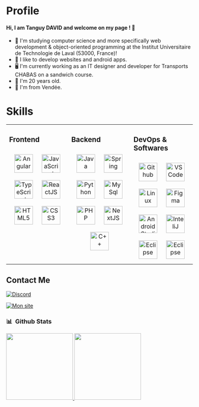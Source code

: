 # Profile
#### Hi, I am Tanguy DAVID and welcome on my page ! 👋

- 🏫 I'm studying computer science and more specifically web development & object-oriented programming at the Institut Universitaire de Technologie de Laval (53000, France)!
- 📱 I like to develop websites and android apps.
- 🖥️ I'm currently working as an IT designer and developer for Transports CHABAS on a sandwich course.
- 🎂 I'm 20 years old.
- 📍 I'm from Vendée.

# Skills

<div align="center">
<table width="100vw"><tr><td valign="top" width="33%">

### Frontend  
<div align="center">  
<a href="https://angular.dev/" target="_blank"><img style="margin: 10px" src="https://skillicons.dev/icons?i=angular" alt="Angular" height="50" /></a> 
<a href="https://www.javascript.com/" target="_blank"><img style="margin: 10px" src="https://skillicons.dev/icons?i=js" alt="JavaScript" height="50" /></a>
<a href="https://www.typescriptlang.org/" target="_blank"><img style="margin: 10px" src="https://skillicons.dev/icons?i=typescript" alt="TypeScript" height="50" /></a>
<a href="https://fr.legacy.reactjs.org/" target="_blank"><img style="margin: 10px" src="https://skillicons.dev/icons?i=react" alt="ReactJS" height="50" /></a>
<a href="https://en.wikipedia.org/wiki/HTML5" target="_blank"><img style="margin: 10px" src="https://skillicons.dev/icons?i=html" alt="HTML5" height="50" /></a> 
<a href="https://www.w3schools.com/css/" target="_blank"><img style="margin: 10px" src="https://skillicons.dev/icons?i=css" alt="CSS3" height="50" /></a>
</div>

</td><td valign="top" width="33%">

### Backend  
<div align="center"> 
<a href="https://www.java.com/" target="_blank"><img style="margin: 10px" src="https://skillicons.dev/icons?i=java" alt="Java" height="50" /></a>  
<a href="https://spring.io/" target="_blank"><img style="margin: 10px" src="https://skillicons.dev/icons?i=spring" alt="Spring" height="50" /></a>  
<a href="https://www.python.org/" target="_blank"><img style="margin: 10px" src="https://skillicons.dev/icons?i=python" alt="Python" height="50" /></a>
<a href="https://www.mysql.com" target="_blank"><img style="margin: 10px" src="https://skillicons.dev/icons?i=mysql" alt="MySql" height="50" /></a>
<a href="https://www.php.net/manual/fr/intro-whatis.php" target="_blank"><img style="margin: 10px" src="https://skillicons.dev/icons?i=php" alt="PHP" height="50"/></a>
<a href="https://nextjs.org/" target="_blank"><img style="margin: 10px" src="https://skillicons.dev/icons?i=next" alt="NextJS" height="50"/></a>
<a href="https://learn.microsoft.com/fr-fr/cpp/?view=msvc-170" target="_blank"><img style="margin: 10px" src="https://skillicons.dev/icons?i=cpp" alt="C++" height="50"/></a>
</div>


</td><td valign="top" width="33%">
  
### DevOps & Softwares  
<div align="center">  
<a href="https://github.com/" target="_blank"><img style="margin: 10px" src="https://skillicons.dev/icons?i=github" alt="Github" height="50" /></a>  
<a href="https://code.visualstudio.com/" target="_blank"><img style="margin: 10px" src="https://skillicons.dev/icons?i=vscode" alt="VSCode" height="50"/></a>  
<a href="https://www.linux.org/" target="_blank"><img style="margin: 10px" src="https://skillicons.dev/icons?i=linux" alt="Linux" height="50" /></a>
<a href="https://www.figma.com" target="_blank"><img style="margin: 10px" src="https://skillicons.dev/icons?i=figma" alt="Figma" height="50" /></a>
<a href="https://developer.android.com" target="_blank"><img style="margin: 10px" src="https://skillicons.dev/icons?i=androidstudio" alt="Android Studio" height="50" /></a>
<a href="https://www.jetbrains.com/idea/" target="_blank"><img style="margin: 10px" src="https://skillicons.dev/icons?i=idea" alt="InteliJ" height="50" /></a>
<a href="https://www.eclipse.org" target="_blank"><img style="margin: 10px" src="https://skillicons.dev/icons?i=eclipse" alt="Eclipse" height="50" /></a>
<a href="https://git-scm.com/" target="_blank"><img style="margin: 10px" src="https://skillicons.dev/icons?i=git" alt="Eclipse" height="50" /></a>

</div>
</div>
</td></tr></table> 
</div>

## Contact Me
[![Discord](https://img.shields.io/badge/Discord-323330?style=for-the-badge&logo=discord)](https://discord.com/users/527077644198608916)
<!-- [![Portfolio] --> 
[![Mon site](https://img.shields.io/badge/Portfolio-1DA1F2?style=for-the-badge&logo=website&logoColor=white)](https://tanguydavid.fr)

<h3> 📊 &nbsp;Github Stats </h3>

<a href="https://github.com/txngUI">
  <img height="180em" src="https://github-readme-stats.vercel.app/api?username=txngUI&theme=radical&show_icons=true" />
  <img height="180em" src="https://github-readme-stats.vercel.app/api/top-langs/?username=txngUI&theme=radical&layout=compact" />
</a>

